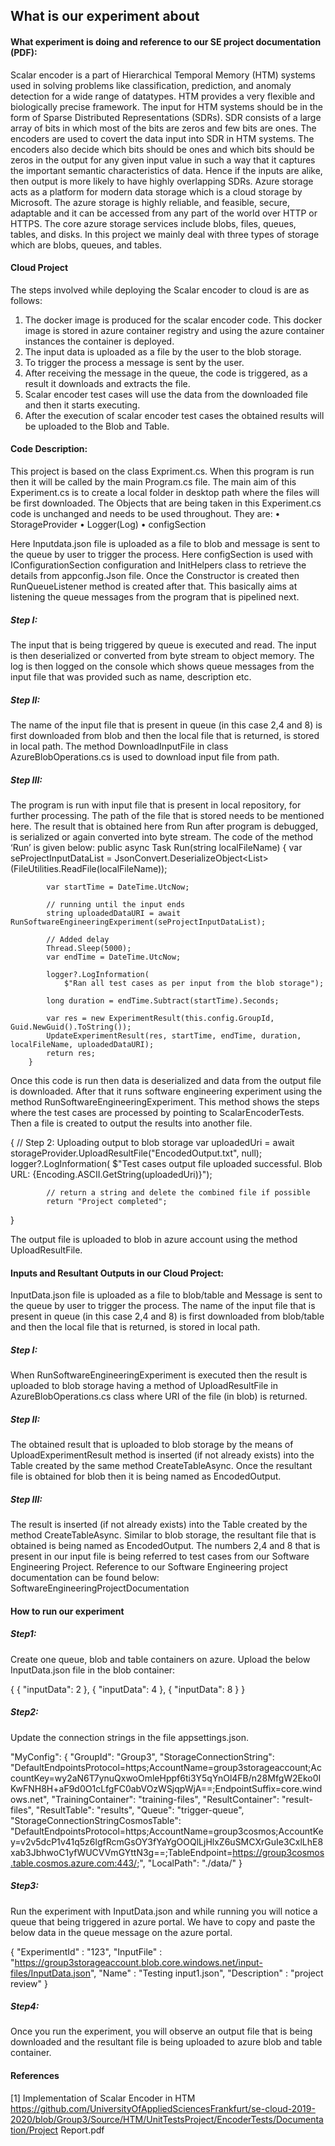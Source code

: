 ## What is our experiment about
#### What experiment is doing and reference to our SE project documentation (PDF):
Scalar encoder is a part of Hierarchical Temporal Memory (HTM) systems used in solving problems like classification, prediction, and anomaly detection for a wide range of datatypes. HTM provides a very flexible and biologically precise framework. The input for HTM systems should be in the form of Sparse Distributed Representations (SDRs). SDR consists of a large array of bits in which most of the bits are zeros and few bits are ones. The encoders are used to covert the data input into SDR in HTM systems. The encoders also decide which bits should be ones and which bits should be zeros in the output for any given input value in such a way that it captures the important semantic characteristics of data. Hence if the inputs are alike, then output is more likely to have highly overlapping SDRs. 
Azure storage acts as a platform for modern data storage which is a cloud storage by Microsoft. The azure storage is highly reliable, and feasible, secure, adaptable and it can be accessed from any part of the world over HTTP or HTTPS. The core azure storage services include blobs, files, queues, tables, and disks. In this project we mainly deal with three types of storage which are blobs, queues, and tables.

#### Cloud Project
The steps involved while deploying the Scalar encoder to cloud is are as follows:
1) The docker image is produced for the scalar encoder code. This docker image is stored in azure container registry and using the azure container instances the container is deployed.
2) The input data is uploaded as a file by the user to the blob storage.
3) To trigger the process a message is sent by the user.
4) After receiving the message in the queue, the code is triggered, as a result it downloads and extracts the file.
5) Scalar encoder test cases will use the data from the downloaded file and then it starts executing.
6) After the execution of scalar encoder test cases the obtained results will be uploaded to the Blob and Table.

#### Code Description:
This project is based on the class Expriment.cs. When this program is run then it will be called by the main Program.cs file. The main aim of this Experiment.cs is to create a local folder in desktop path where the files will be first downloaded.
The Objects that are being taken in this Experiment.cs code is unchanged and needs to be used throughout. They are:
•	StorageProvider
•	Logger(Log)
•	configSection

Here Inputdata.json file is uploaded as a file to blob and message is sent to the queue by user to trigger the process. Here configSection is used with IConfigurationSection configuration and InitHelpers class to retrieve the details from appconfig.Json file. Once the Constructor is created then RunQueueListener method is created after that. This basically aims at listening the queue messages from the program that is pipelined next.
##### Step I: 
The input that is being triggered by queue is executed and read. The input is then deserialized or converted from byte stream to object memory. The log is then logged on the console which shows queue messages from the input file that was provided such as name, description etc.
##### Step II: 
The name of the input file that is present in queue (in this case 2,4 and 8) is first downloaded from blob and then the local file that is returned, is stored in local path. The method DownloadInputFile in class AzureBlobOperations.cs is used to download input file from path.
##### Step III: 
The program is run with input file that is present in local repository, for further processing. The path of the file that is stored needs to be mentioned here. The result that is obtained here from Run after program is debugged, is serialized or again converted into byte stream. The code of the method ‘Run’ is given below:
public async Task<ExperimentResult> Run(string localFileName)
        {
            var seProjectInputDataList =
                JsonConvert.DeserializeObject<List<SeProjectInputDataModel>>(FileUtilities.ReadFile(localFileName));

            var startTime = DateTime.UtcNow;

            // running until the input ends
            string uploadedDataURI = await RunSoftwareEngineeringExperiment(seProjectInputDataList);

            // Added delay
            Thread.Sleep(5000);
            var endTime = DateTime.UtcNow;
            
            logger?.LogInformation(
                $"Ran all test cases as per input from the blob storage");
            
            long duration = endTime.Subtract(startTime).Seconds;

            var res = new ExperimentResult(this.config.GroupId, Guid.NewGuid().ToString());
            UpdateExperimentResult(res, startTime, endTime, duration, localFileName, uploadedDataURI);
            return res;
        }

Once this code is run then data is deserialized and data from the output file is downloaded. After that it runs software engineering experiment using the method RunSoftwareEngineeringExperiment. This method shows the steps where the test cases are processed by pointing to ScalarEncoderTests. Then a file is created to output the results into another file.

{
// Step 2: Uploading output to blob storage
              var uploadedUri =
                  await storageProvider.UploadResultFile("EncodedOutput.txt",
                      null);
              logger?.LogInformation(
                  $"Test cases output file uploaded successful. Blob URL: {Encoding.ASCII.GetString(uploadedUri)}");

            // return a string and delete the combined file if possible
            return "Project completed";
}

The output file is uploaded to blob in azure account using the method UploadResultFile.

#### Inputs and Resultant Outputs in our Cloud Project: 

InputData.json file is uploaded as a file to blob/table and Message is sent to the queue by user to trigger the process. The name of the input file that is present in queue (in this case 2,4 and 8) is first downloaded from blob/table and then the local file that is returned, is stored in local path.
##### Step I: 
When RunSoftwareEngineeringExperiment is executed then the result is uploaded to blob storage having a method of UploadResultFile in AzureBlobOperations.cs class where URI of the file (in blob) is returned.
##### Step II: 
The obtained result that is uploaded to blob storage by the means of UploadExperimentResult method is inserted (if not already exists) into the Table created by the same method CreateTableAsync. Once the resultant file is obtained for blob then it is being named as EncodedOutput.
##### Step III: 
The result is inserted (if not already exists) into the Table created by the method CreateTableAsync. Similar to blob storage, the resultant file that is obtained is being named as EncodedOutput.
The numbers 2,4 and 8 that is present in our input file is being referred to test cases from our Software Engineering Project. Reference to our Software Engineering project documentation can be found below:
SoftwareEngineeringProjectDocumentation

#### How to run our experiment
##### Step1:
Create one queue, blob and table containers on azure. Upload the below InputData.json file in the blob container:

{
  {
    "inputData": 2
  },
  {
    "inputData": 4
  },
  {
    "inputData": 8
  }
}

##### Step2: 
Update the connection strings in the file appsettings.json.

"MyConfig": {
    "GroupId": "Group3",
    "StorageConnectionString": "DefaultEndpointsProtocol=https;AccountName=group3storageaccount;AccountKey=wy2aN6T7ynuQxwoOmleHppf6ti3Y5qYnOl4FB/n28MfgW2Eko0IKwFNH8H+aF9d0O1cLfgFC0abVOzWSjqpWjA==;EndpointSuffix=core.windows.net",
    "TrainingContainer": "training-files",
    "ResultContainer": "result-files",
    "ResultTable": "results",
    "Queue": "trigger-queue",
    "StorageConnectionStringCosmosTable": "DefaultEndpointsProtocol=https;AccountName=group3cosmos;AccountKey=v2v5dcP1v41q5z6lgfRcmGsOY3fYaYgOOQlLjHlxZ6uSMCXrGuIe3CxlLhE8xab3JbhwoC1yfWUCVVmGYttN3g==;TableEndpoint=https://group3cosmos.table.cosmos.azure.com:443/;",
    "LocalPath": "./data/"
  }

##### Step3: 
Run the experiment with InputData.json  and while running you will notice a queue that being triggered in azure portal. We have to copy and paste the below data in the queue message on the azure portal.

{
     "ExperimentId" : "123",
     "InputFile" : "https://group3storageaccount.blob.core.windows.net/input-files/InputData.json", 
     "Name" : "Testing input1.json",
     "Description" : "project review"
 }
  
##### Step4:
Once you run the experiment, you will observe an output file that is being downloaded and the resultant file is being uploaded to azure blob and table container.

#### References
[1]	Implementation of Scalar Encoder in HTM
https://github.com/UniversityOfAppliedSciencesFrankfurt/se-cloud-2019-2020/blob/Group3/Source/HTM/UnitTestsProject/EncoderTests/Documentation/Project Report.pdf	
	






